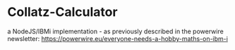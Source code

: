 # Collatz-Calculator
a NodeJS/IBMi implementation - as previously described in the powerwire newsletter:
https://powerwire.eu/everyone-needs-a-hobby-maths-on-ibm-i
